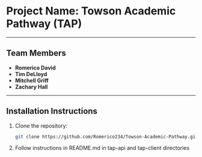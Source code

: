 # **Project Name: Towson Academic Pathway (TAP)**

---

## **Team Members**
- **Romerico David**
- **Tim DeLloyd**
- **Mitchell Griff**
- **Zachary Hall**

---

## **Installation Instructions**

1. Clone the repository:
   ```bash
   git clone https://github.com/Romerico234/Towson-Academic-Pathway.git
2. Follow instructions in README.md in tap-api and tap-client directories
